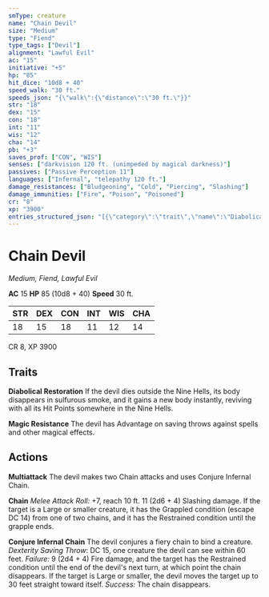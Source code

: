 ```yaml
---
smType: creature
name: "Chain Devil"
size: "Medium"
type: "Fiend"
type_tags: ["Devil"]
alignment: "Lawful Evil"
ac: "15"
initiative: "+5"
hp: "85"
hit_dice: "10d8 + 40"
speed_walk: "30 ft."
speeds_json: "{\"walk\":{\"distance\":\"30 ft.\"}}"
str: "18"
dex: "15"
con: "18"
int: "11"
wis: "12"
cha: "14"
pb: "+3"
saves_prof: ["CON", "WIS"]
senses: ["darkvision 120 ft. (unimpeded by magical darkness)"]
passives: ["Passive Perception 11"]
languages: ["Infernal", "telepathy 120 ft."]
damage_resistances: ["Bludgeoning", "Cold", "Piercing", "Slashing"]
damage_immunities: ["Fire", "Poison", "Poisoned"]
cr: "8"
xp: "3900"
entries_structured_json: "[{\"category\":\"trait\",\"name\":\"Diabolical Restoration\",\"text\":\"If the devil dies outside the Nine Hells, its body disappears in sulfurous smoke, and it gains a new body instantly, reviving with all its Hit Points somewhere in the Nine Hells.\"},{\"category\":\"trait\",\"name\":\"Magic Resistance\",\"text\":\"The devil has Advantage on saving throws against spells and other magical effects.\"},{\"category\":\"action\",\"name\":\"Multiattack\",\"text\":\"The devil makes two Chain attacks and uses Conjure Infernal Chain.\"},{\"category\":\"action\",\"name\":\"Chain\",\"text\":\"*Melee Attack Roll:* +7, reach 10 ft. 11 (2d6 + 4) Slashing damage. If the target is a Large or smaller creature, it has the Grappled condition (escape DC 14) from one of two chains, and it has the Restrained condition until the grapple ends.\",\"kind\":\"Melee Attack Roll\",\"to_hit\":\"+7\",\"range\":\"10 ft\",\"damage\":\"11 (2d6 + 4) Slashing\"},{\"category\":\"action\",\"name\":\"Conjure Infernal Chain\",\"text\":\"The devil conjures a fiery chain to bind a creature. *Dexterity Saving Throw*: DC 15, one creature the devil can see within 60 feet. *Failure:*  9 (2d4 + 4) Fire damage, and the target has the Restrained condition until the end of the devil's next turn, at which point the chain disappears. If the target is Large or smaller, the devil moves the target up to 30 feet straight toward itself. *Success:*  The chain disappears.\",\"target\":\"one creature\",\"damage\":\"9 (2d4 + 4) Fire\",\"save_ability\":\"DEX\",\"save_dc\":15,\"save_effect\":\"The chain disappears\"}]"
---
```


# Chain Devil
*Medium, Fiend, Lawful Evil*

**AC** 15
**HP** 85 (10d8 + 40)
**Speed** 30 ft.

| STR | DEX | CON | INT | WIS | CHA |
| --- | --- | --- | --- | --- | --- |
| 18 | 15 | 18 | 11 | 12 | 14 |

CR 8, XP 3900

## Traits

**Diabolical Restoration**
If the devil dies outside the Nine Hells, its body disappears in sulfurous smoke, and it gains a new body instantly, reviving with all its Hit Points somewhere in the Nine Hells.

**Magic Resistance**
The devil has Advantage on saving throws against spells and other magical effects.

## Actions

**Multiattack**
The devil makes two Chain attacks and uses Conjure Infernal Chain.

**Chain**
*Melee Attack Roll:* +7, reach 10 ft. 11 (2d6 + 4) Slashing damage. If the target is a Large or smaller creature, it has the Grappled condition (escape DC 14) from one of two chains, and it has the Restrained condition until the grapple ends.

**Conjure Infernal Chain**
The devil conjures a fiery chain to bind a creature. *Dexterity Saving Throw*: DC 15, one creature the devil can see within 60 feet. *Failure:*  9 (2d4 + 4) Fire damage, and the target has the Restrained condition until the end of the devil's next turn, at which point the chain disappears. If the target is Large or smaller, the devil moves the target up to 30 feet straight toward itself. *Success:*  The chain disappears.

